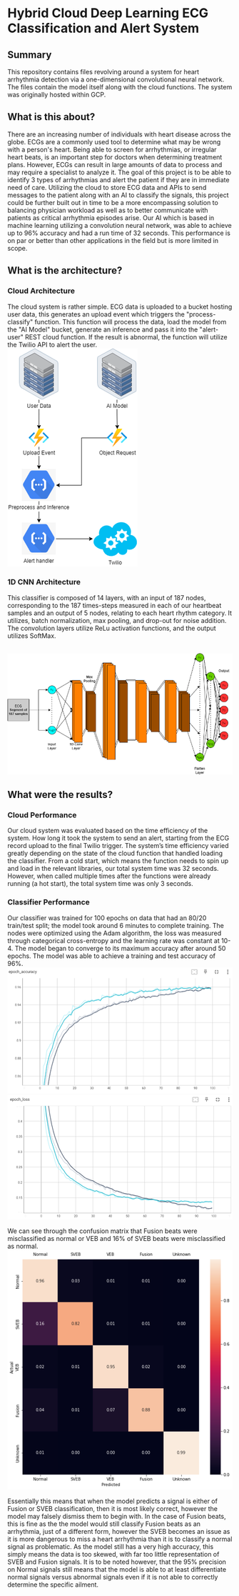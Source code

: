# Hybrid Cloud Deep Learning ECG Classification and Alert System

## Summary

This repository contains files revolving around a system for heart arrhythmia detection via a one-dimensional convolutional neural network. The files contain the model itself along with the cloud functions. The system was originally hosted within GCP.

## What is this about?

There are an increasing number of individuals with heart disease across the globe. ECGs are a commonly used tool to determine what may be wrong with a person's heart. Being able to screen for arrhythmias, or irregular heart beats, is an important step for doctors when determining treatment plans. However, ECGs can result in large amounts of data to process and may require a specialist to analyze it. The goal of this project is to be able to identify 3 types of arrhythmias and alert the patient if they are in immediate need of care. Utilizing the cloud to store ECG data and APIs to send messages to the patient along with an AI to classify the signals, this project could be further built out in time to be a more encompassing solution to balancing physician workload as well as to better communicate with patients as critical arrhythmia episodes arise. Our AI which is based in machine learning utilizing a convolution neural network, was able to achieve up to 96% accuracy and had a run time of 32 seconds. This performance is on par or better than other applications in the field but is more limited in scope.

## What is the architecture?

### Cloud Architecture

The cloud system is rather simple. ECG data is uploaded to a bucket hosting user data, this generates an upload event which triggers the "process-classify" function. This function will process the data, load the model from the "AI Model" bucket, generate an inference and pass it into the "alert-user" REST cloud function. If the result is abnormal, the function will utilize the Twilio API to alert the user. <br/>
<img src="figs/cloud_system.png">

### 1D CNN Architecture

This classifier is composed of 14 layers, with an input of 187 nodes, corresponding to the 187 times-steps measured in each of our heartbeat samples and an output of 5 nodes, relating to each heart rhythm category. It utilizes, batch normalization, max pooling, and drop-out for noise addition. The convolution layers utilize ReLu activation functions, and the output utilizes SoftMax.

<br/>
<img src="figs/model_arch.png">

## What were the results?

### Cloud Performance

Our cloud system was evaluated based on the time efficiency of the system. How long it took the system to send an alert, starting from the ECG record upload to the final Twilio trigger. The system’s time efficiency varied greatly depending on the state of the cloud function that handled loading the classifier. From a cold start, which means the function needs to spin up and load in the relevant libraries, our total system time was 32 seconds. However, when called multiple times after the functions were already running (a hot start), the total system time was only 3 seconds.

### Classifier Performance

Our classifier was trained for 100 epochs on data that had an 80/20 train/test split; the model took around 6 minutes to complete training. The nodes were optimized using the Adam algorithm, the loss was measured through categorical cross-entropy and the learning rate was constant at 10-4. The model began to converge to its maximum accuracy after around 50 epochs. The model was able to achieve a training and test accuracy of 96%. <br />
<img src="figs/epoch_accuracy.png">
<img src="figs/epoch_loss.png">

We can see through the confusion matrix that Fusion beats were misclassified as normal or VEB and 16% of SVEB beats were misclassified as normal.
<img src="figs/confMap.png">
<br/>

Essentially this means that when the model predicts a signal is either of Fusion or SVEB classification, then it is most likely correct, however the model may falsely dismiss them to begin with. In the case of Fusion beats, this is fine as the the model would still classify Fusion beats as an arrhythmia, just of a different form, however the SVEB becomes an issue as it is more dangerous to miss a heart arrhythmia than it is to classify a normal signal as problematic. As the model still has a very high accuracy, this simply means the data is too skewed, with far too little representation of SVEB and Fusion signals. It is to be noted however, that the 95% precision on Normal signals still means that the model is able to at least differentiate normal signals versus abnormal signals even if it is not able to correctly determine the specific ailment.
